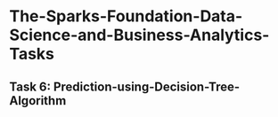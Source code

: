 # The-Sparks-Foundation-Data-Science-and-Business-Analytics-Tasks



## Task 6: Prediction-using-Decision-Tree-Algorithm
